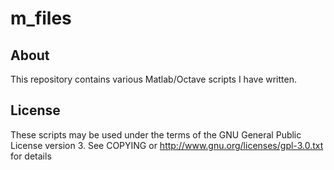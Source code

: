 m_files
=======

About
-----

This repository contains various Matlab/Octave scripts I have written.

License
-------

These scripts may be used under the terms of the GNU General Public License version 3. See COPYING or http://www.gnu.org/licenses/gpl-3.0.txt for details
